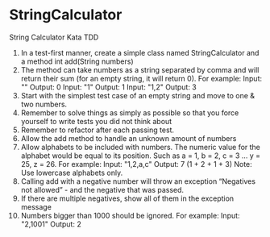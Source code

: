 # StringCalculator
String Calculator Kata TDD
1. In a test-first manner, create a simple class named StringCalculator and a method
int add(String numbers)
1. The method can take numbers as a string separated by comma and will return their sum (for an 
empty string, it will return 0). For example:
Input: ""
Output: 0
Input: "1"
Output: 1
Input: "1,2"
Output: 3
2. Start with the simplest test case of an empty string and move to one & two numbers.
3. Remember to solve things as simply as possible so that you force yourself to write tests you did 
not think about
4. Remember to refactor after each passing test.
2. Allow the add method to handle an unknown amount of numbers
3. Allow alphabets to be included with numbers.
The numeric value for the alphabet would be equal to its position.
Such as a = 1, b = 2, c = 3 … y = 25, z = 26.
For example:
Input: "1,2,a,c"
Output: 7 (1 + 2 + 1 + 3)
Note: Use lowercase alphabets only.
4. Calling add with a negative number will throw an exception “Negatives not allowed” - and the negative 
that was passed.
5. If there are multiple negatives, show all of them in the exception message
6. Numbers bigger than 1000 should be ignored.
For example:
Input: "2,1001"
Output: 2
